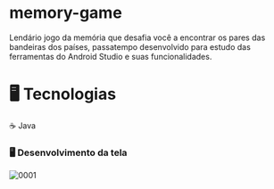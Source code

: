 # memory-game
Lendário jogo da memória que desafia você a encontrar os pares das bandeiras dos países, passatempo desenvolvido para estudo das ferramentas do Android Studio e suas funcionalidades.
<h1 align="left"> 🖥️ Tecnologias </h1>
☕ Java
<h3 align="left"> 🖥️ Desenvolvimento da tela </h3>

![0001](https://user-images.githubusercontent.com/70924661/220360840-c11e8d3e-f293-4202-9304-a9a7f4f62ed1.png)

